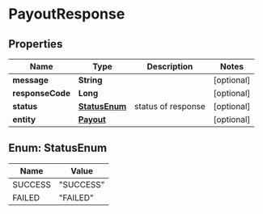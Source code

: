 

# PayoutResponse

## Properties

Name | Type | Description | Notes
------------ | ------------- | ------------- | -------------
**message** | **String** |  |  [optional]
**responseCode** | **Long** |  |  [optional]
**status** | [**StatusEnum**](#StatusEnum) | status of response |  [optional]
**entity** | [**Payout**](Payout.md) |  |  [optional]



## Enum: StatusEnum

Name | Value
---- | -----
SUCCESS | &quot;SUCCESS&quot;
FAILED | &quot;FAILED&quot;



